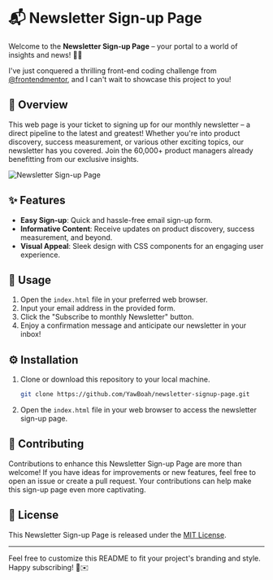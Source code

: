 # 📬 Newsletter Sign-up Page

Welcome to the **Newsletter Sign-up Page** – your portal to a world of insights and news! 🚀✨

I've just conquered a thrilling front-end coding challenge from [@frontendmentor](https://www.frontendmentor.io/), and I can't wait to showcase this project to you!

## 📌 Overview

This web page is your ticket to signing up for our monthly newsletter – a direct pipeline to the latest and greatest! Whether you're into product discovery, success measurement, or various other exciting topics, our newsletter has you covered. Join the 60,000+ product managers already benefitting from our exclusive insights.

![Newsletter Sign-up Page](/images/newsletter-signup-screenshot.png)

## ✨ Features

- **Easy Sign-up**: Quick and hassle-free email sign-up form.
- **Informative Content**: Receive updates on product discovery, success measurement, and beyond.
- **Visual Appeal**: Sleek design with CSS components for an engaging user experience.

## 🚀 Usage

1. Open the `index.html` file in your preferred web browser.
2. Input your email address in the provided form.
3. Click the "Subscribe to monthly Newsletter" button.
4. Enjoy a confirmation message and anticipate our newsletter in your inbox!

## ⚙️ Installation

1. Clone or download this repository to your local machine.

   ```bash
   git clone https://github.com/YawBoah/newsletter-signup-page.git
   ```

2. Open the `index.html` file in your web browser to access the newsletter sign-up page.

## 🤝 Contributing

Contributions to enhance this Newsletter Sign-up Page are more than welcome! If you have ideas for improvements or new features, feel free to open an issue or create a pull request. Your contributions can help make this sign-up page even more captivating.

## 📄 License

This Newsletter Sign-up Page is released under the [MIT License](LICENSE).

---

Feel free to customize this README to fit your project's branding and style. Happy subscribing! 🌟✉️
